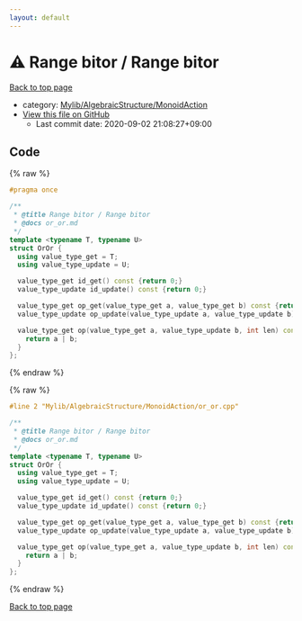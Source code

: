 ```yaml
---
layout: default
---
```


<!-- mathjax config similar to math.stackexchange -->
<script type="text/javascript" async
  src="https://cdnjs.cloudflare.com/ajax/libs/mathjax/2.7.5/MathJax.js?config=TeX-MML-AM_CHTML">
</script>
<script type="text/x-mathjax-config">
  MathJax.Hub.Config({
    TeX: { equationNumbers: { autoNumber: "AMS" }},
    tex2jax: {
      inlineMath: [ ['$','$'] ],
      processEscapes: true
    },
    "HTML-CSS": { matchFontHeight: false },
    displayAlign: "left",
    displayIndent: "2em"
  });
</script>

<script type="text/javascript" src="https://cdnjs.cloudflare.com/ajax/libs/jquery/3.4.1/jquery.min.js"></script>
<script src="https://cdn.jsdelivr.net/npm/jquery-balloon-js@1.1.2/jquery.balloon.min.js" integrity="sha256-ZEYs9VrgAeNuPvs15E39OsyOJaIkXEEt10fzxJ20+2I=" crossorigin="anonymous"></script>
<script type="text/javascript" src="../../../../assets/js/copy-button.js"></script>
<link rel="stylesheet" href="../../../../assets/css/copy-button.css" />


# :warning: Range bitor / Range bitor

<a href="../../../../index.html">Back to top page</a>

* category: <a href="../../../../index.html#7bd9a37defae28fe1746a7ffe2a62491">Mylib/AlgebraicStructure/MonoidAction</a>
* <a href="{{ site.github.repository_url }}/blob/master/Mylib/AlgebraicStructure/MonoidAction/or_or.cpp">View this file on GitHub</a>
    - Last commit date: 2020-09-02 21:08:27+09:00




## Code

<a id="unbundled"></a>
{% raw %}
```cpp
#pragma once

/**
 * @title Range bitor / Range bitor
 * @docs or_or.md
 */
template <typename T, typename U>
struct OrOr {
  using value_type_get = T;
  using value_type_update = U;

  value_type_get id_get() const {return 0;}
  value_type_update id_update() const {return 0;}

  value_type_get op_get(value_type_get a, value_type_get b) const {return a | b;}
  value_type_update op_update(value_type_update a, value_type_update b) const {return a | b;}

  value_type_get op(value_type_get a, value_type_update b, int len) const {
    return a | b;
  }
};

```
{% endraw %}

<a id="bundled"></a>
{% raw %}
```cpp
#line 2 "Mylib/AlgebraicStructure/MonoidAction/or_or.cpp"

/**
 * @title Range bitor / Range bitor
 * @docs or_or.md
 */
template <typename T, typename U>
struct OrOr {
  using value_type_get = T;
  using value_type_update = U;

  value_type_get id_get() const {return 0;}
  value_type_update id_update() const {return 0;}

  value_type_get op_get(value_type_get a, value_type_get b) const {return a | b;}
  value_type_update op_update(value_type_update a, value_type_update b) const {return a | b;}

  value_type_get op(value_type_get a, value_type_update b, int len) const {
    return a | b;
  }
};

```
{% endraw %}

<a href="../../../../index.html">Back to top page</a>

